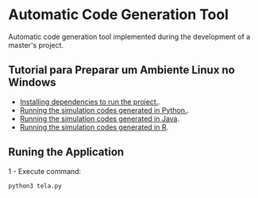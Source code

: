 # Automatic Code Generation Tool
Automatic code generation tool implemented during the development of a master's project.

## Tutorial para Preparar um Ambiente Linux no Windows 

- [Installing dependencies to run the project.](/tutoriais/DEPENDENCIES.md).
- [Running the simulation codes generated in Python.](/tutoriais/PYTHON.md).
- [Running the simulation codes generated in Java](/tutoriais/JAVA.md).
- [Running the simulation codes generated in R](/tutoriais/R.md).

## Runing the Application

1 - Execute command:
```bash
python3 tela.py     
```

